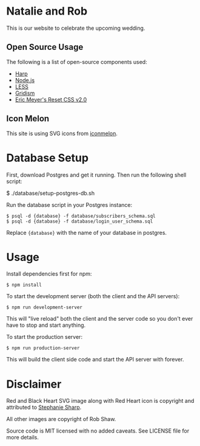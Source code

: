 # Natalie and Rob

This is our website to celebrate the upcoming wedding.

## Open Source Usage

The following is a list of open-source components used:

* [Harp](http://harpjs.com/)
* [Node.js](http://nodejs.org/)
* [LESS](http://lesscss.org/)
* [Gridism](http://cobyism.com/gridism/)
* [Eric Meyer's Reset CSS v2.0](http://meyerweb.com/eric/tools/css/reset/)

## Icon Melon

This site is using SVG icons from [iconmelon](http://iconmelon.com/).

# Database Setup

First, download Postgres and get it running. Then run the following shell script:

   $ ./database/setup-postgres-db.sh

Run the database script in your Postgres instance:

    $ psql -d {database} -f database/subscribers_schema.sql
    $ psql -d {database} -f database/login_user_schema.sql
    
Replace `{database}` with the name of your database in postgres.

# Usage

Install dependencies first for npm:

    $ npm install

To start the development server (both the client and the API servers):

    $ npm run development-server
    
This will "live reload" both the client and the server code so you don't ever have to stop and start anything.

To start the production server:

    $ npm run production-server
    
This will build the client side code and start the API server with forever.

# Disclaimer

Red and Black Heart SVG image along with Red Heart icon is copyright and attributed to [Stephanie Sharp](https://www.etsy.com/people/SincerelySweets/).

All other images are copyright of Rob Shaw.

Source code is MIT licensed with no added caveats. See LICENSE file for more details.
